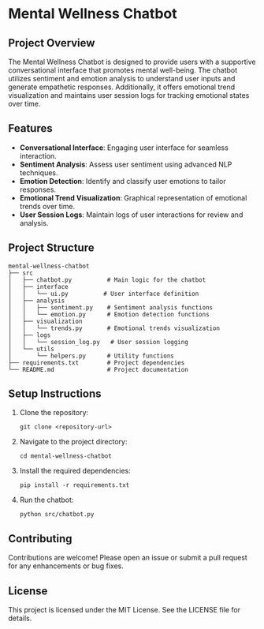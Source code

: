 # Mental Wellness Chatbot

## Project Overview
The Mental Wellness Chatbot is designed to provide users with a supportive conversational interface that promotes mental well-being. The chatbot utilizes sentiment and emotion analysis to understand user inputs and generate empathetic responses. Additionally, it offers emotional trend visualization and maintains user session logs for tracking emotional states over time.

## Features
- **Conversational Interface**: Engaging user interface for seamless interaction.
- **Sentiment Analysis**: Assess user sentiment using advanced NLP techniques.
- **Emotion Detection**: Identify and classify user emotions to tailor responses.
- **Emotional Trend Visualization**: Graphical representation of emotional trends over time.
- **User Session Logs**: Maintain logs of user interactions for review and analysis.

## Project Structure
```
mental-wellness-chatbot
├── src
│   ├── chatbot.py          # Main logic for the chatbot
│   ├── interface
│   │   └── ui.py          # User interface definition
│   ├── analysis
│   │   ├── sentiment.py    # Sentiment analysis functions
│   │   └── emotion.py      # Emotion detection functions
│   ├── visualization
│   │   └── trends.py       # Emotional trends visualization
│   ├── logs
│   │   └── session_log.py   # User session logging
│   └── utils
│       └── helpers.py      # Utility functions
├── requirements.txt        # Project dependencies
└── README.md               # Project documentation
```

## Setup Instructions
1. Clone the repository:
   ```
   git clone <repository-url>
   ```
2. Navigate to the project directory:
   ```
   cd mental-wellness-chatbot
   ```
3. Install the required dependencies:
   ```
   pip install -r requirements.txt
   ```
4. Run the chatbot:
   ```
   python src/chatbot.py
   ```

## Contributing
Contributions are welcome! Please open an issue or submit a pull request for any enhancements or bug fixes.

## License
This project is licensed under the MIT License. See the LICENSE file for details.
